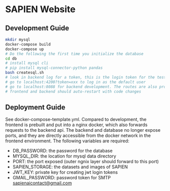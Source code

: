 # SAPIEN Website
## Development Guide
```bash
mkdir mysql
docker-compose build
docker-compose up
# Do the following the first time you initialize the database 
cd db
# install mysql cli
# pip install mysql-connector-python pandas
bash createsql.sh  
# look in backend log for a token, this is the login token for the test user
# go to localhost:4200?token=xxx to log in as the default user
# go to localhost:8088 for backend development. The routes are also proxied from 4200
# frontend and backend should auto-restart with code changes
```

## Deployment Guide
See docker-compose-template.yml. Compared to development, the frontend is
prebuilt and put into a nginx docker, which also forwards requests to the
backend api. The backend and database no longer expose ports, and they are
directly accessible from the docker network in the frontend environment. The
following variables are required:
- DB_PASSWORD: the password for the database
- MYSQL_DIR: the location for mysql data directory
- PORT: the port exposed (outer ngnix layer should forward to this port)
- SAPIEN_STORAGE: the datasets and images of SAPIEN
- JWT_KEY: private key for creating jwt login tokens
- GMAIL_PASSWORD: password token for SMTP sapienaicontact@gmail.com
